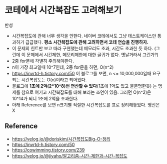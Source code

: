 # 코테에서 시간복잡도 고려해보기
반성
- 시간복잡도에 관해 너무 생각을 안한다. 네이버 코테에서도 그냥 테스트케이스만 통과하기 급급했다. **평소 시간복잡도에 관해 고려하면서 코테 연습을 진행하자.**
- 이 문제의 힌트만 보고 따라 구현했는데 메모리도 초과, 시간도 초과한 듯 하다. (그런데 이 문제에서 시간제한, 메모리제한에 대한 글귀가 없다. 옛날거라서 그런가?)
- 2중 for문에 각별히 주의해야한다.
- n이 가장 최고일때 10^7인데, 2중 for문을 하면, O(n^2)
- https://invrtd-h.tistory.com/50 이 블로그를 보면, n <= 10,000,000일때 요구되는 시간복잡도는 O(n)이라고 되어있다.
- 블로그에 **1초에 2억(2\*10^8)번 연산할 수 있다**(1초에 1억도 있고 불분명한듯) 는 명제를 참으로 여기고 시간복잡도를 대해 보라는 조언이 있음. 그러면 O(n^2)은 10^14가 되니 1초에 2억을 초과한다.
- 아래 Reference를 보면 n크기별 적절한 시간복잡도를 표로 정리해놓았다. 맹신은 X
## Reference
- https://velog.io/@doriskim/시간복잡도Big-O-정리
- https://invrtd-h.tistory.com/50
- https://cowimming.tistory.com/239
- https://velog.io/@jiyaho/알고리즘-시간-제한과-시간-복잡도